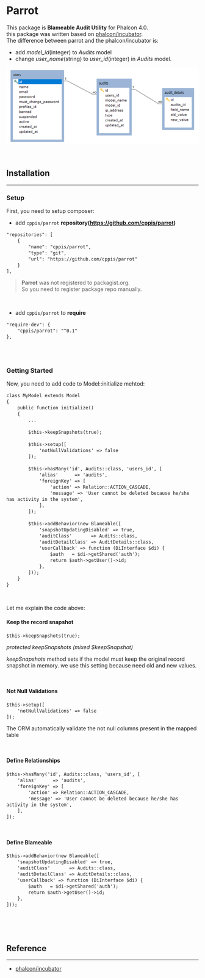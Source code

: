 # Parrot

This package is **Blameable Audit Utility** for Phalcon 4.0.  
this package was written based on [phalcon/incubator](https://github.com/phalcon/incubator).  
The difference between parrot and the phalcon/incubator is:  
* add *model_id*(integer) to *Audits* model   
* change *user_name*(string) to *user_id*(integer) in *Audits* model.  

![audit schemas](docs/images/audit.schema.png)  

<br />

## Installation  
----
### Setup  

First, you need to setup composer:

* add `cppis/parrot` **repository(https://github.com/cppis/parrot)**  
```
"repositories": [
    {
        "name": "cppis/parrot",
        "type": "git",
        "url": "https://github.com/cppis/parrot"
    }
],
```

> **Parrot** was not registered to packagist.org.  
> So you need to register package repo manually.

<br />

* add `cppis/parrot` to **require**  
```
"require-dev": {
    "cppis/parrot": "^0.1"
},
```

<br /><br />

### Getting Started  

Now, you need to add code to Model::initialize mehtod:
  
```
class MyModel extends Model
{
    public function initialize()
    {
        ...

        $this->keepSnapshots(true);
        
        $this->setup([
            'notNullValidations' => false
        ]);
        
        $this->hasMany('id', Audits::class, 'users_id', [
            'alias'      => 'audits',
            'foreignKey' => [
                'action' => Relation::ACTION_CASCADE,
                'message' => 'User cannot be deleted because he/she has activity in the system',
            ],
        ]);
        
        $this->addBehavior(new Blameable([
            'snapshotUpdatingDisabled' => true,
            'auditClass'       => Audits::class,
            'auditDetailClass' => AuditDetails::class,
            'userCallback' => function (DiInterface $di) {
                $auth   = $di->getShared('auth');
                return $auth->getUser()->id;
            },
        ]));
    }
}
```

<br />

Let me explain the code above:

#### Keep the record snapshot  
```
$this->keepSnapshots(true);
```

*protected keepSnapshots (mixed $keepSnapshot)*

*keepSnapshots* method sets if the model must keep the original record snapshot in memory.
we use this setting because need old and new values.  

<br />

#### Not Null Validations   
```
$this->setup([
    'notNullValidations' => false
]);
```

The ORM automatically validate the not null columns present in the mapped table

<br />

#### Define Relationships     
```
$this->hasMany('id', Audits::class, 'users_id', [
    'alias'      => 'audits',
    'foreignKey' => [
        'action' => Relation::ACTION_CASCADE,
        'message' => 'User cannot be deleted because he/she has activity in the system',
    ],
]);
```

<br />

#### Define Blameable     
```
$this->addBehavior(new Blameable([
    'snapshotUpdatingDisabled' => true,
    'auditClass'       => Audits::class,
    'auditDetailClass' => AuditDetails::class,
    'userCallback' => function (DiInterface $di) {
        $auth   = $di->getShared('auth');
        return $auth->getUser()->id;
    },
]));
```

<br /><br /><br />

## Reference
----
* [phalcon/incubator](https://github.com/phalcon/incubator/tree/4.0.x)  
